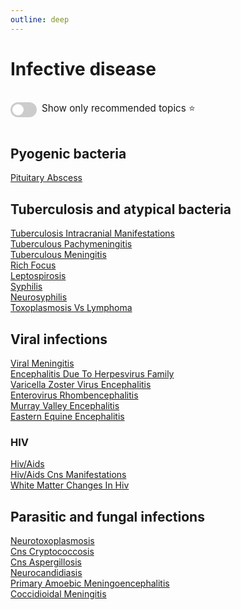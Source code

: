 ```yaml
---
outline: deep
---
```

<style>

.star-link-list {
  list-style-type: none !important;
  padding-left: 0 !important;
  margin-left: 0 !important;
}

.switch-container {
  display: flex;
  align-items: center;
  gap: 0.5rem;
  padding: 1rem 0;
  font-size: 0.95rem;
}

.switch {
  position: relative;
  display: inline-block;
  width: 42px;
  height: 24px;
}

.switch input {
  opacity: 0;
  width: 0;
  height: 0;
}

.slider {
  position: absolute;
  cursor: pointer;
  top: 0; left: 0; right: 0; bottom: 0;
  background-color: #ccc;
  border-radius: 24px;
  transition: 0.4s;
}

.slider:before {
  content: "";
  position: absolute;
  height: 18px;
  width: 18px;
  left: 3px;
  bottom: 3px;
  background-color: white;
  border-radius: 50%;
  transition: 0.4s;
}

input:checked + .slider {
  background-color: #42b983;
}

input:checked + .slider:before {
  transform: translateX(18px);
}

</style>

# Infective disease

<div class="switch-container">
  <label class="switch">
    <input type="checkbox" id="toggle-stars">
    <span class="slider"></span>
  </label>
  <span>Show only recommended topics ⭐</span>
</div>

## Pyogenic bacteria

[Pituitary Abscess](https://radiopaedia.org/articles/pituitary-abscess)  

## Tuberculosis and atypical bacteria

[Tuberculosis Intracranial Manifestations](https://radiopaedia.org/articles/tuberculosis-intracranial-manifestations)  
[Tuberculous Pachymeningitis](https://radiopaedia.org/articles/tuberculous-pachymeningitis)  
[Tuberculous Meningitis](https://radiopaedia.org/articles/tuberculous-meningitis)  
[Rich Focus](https://radiopaedia.org/articles/rich-focus)  
[Leptospirosis](https://radiopaedia.org/articles/leptospirosis)  
[Syphilis](https://radiopaedia.org/articles/syphilis)  
[Neurosyphilis](https://radiopaedia.org/articles/neurosyphilis)  
[Toxoplasmosis Vs Lymphoma](https://radiopaedia.org/articles/toxoplasmosis-vs-lymphoma)  

## Viral infections

[Viral Meningitis](https://radiopaedia.org/articles/viral-meningitis)  
[Encephalitis Due To Herpesvirus Family](https://radiopaedia.org/articles/encephalitis-due-to-herpesvirus-family)  
[Varicella Zoster Virus Encephalitis](https://radiopaedia.org/articles/varicella-zoster-virus-encephalitis)  
[Enterovirus Rhombencephalitis](https://radiopaedia.org/articles/enterovirus-rhombencephalitis)  
[Murray Valley Encephalitis](https://radiopaedia.org/articles/murray-valley-encephalitis)  
[Eastern Equine Encephalitis](https://radiopaedia.org/articles/eastern-equine-encephalitis)  

### HIV

[Hiv/Aids](https://radiopaedia.org/articles/hivaids)  
[Hiv/Aids Cns Manifestations](https://radiopaedia.org/articles/hivaids-cns-manifestations-1)  
[White Matter Changes In Hiv](https://radiopaedia.org/articles/white-matter-changes-in-hiv)  


## Parasitic and fungal infections

[Neurotoxoplasmosis](https://radiopaedia.org/articles/neurotoxoplasmosis)  
[Cns Cryptococcosis](https://radiopaedia.org/articles/cns-cryptococcosis-2)  
[Cns Aspergillosis](https://radiopaedia.org/articles/cns-aspergillosis)  
[Neurocandidiasis](https://radiopaedia.org/articles/neurocandidiasis)  
[Primary Amoebic Meningoencephalitis](https://radiopaedia.org/articles/primary-amoebic-meningoencephalitis)  
[Coccidioidal Meningitis](https://radiopaedia.org/articles/coccidioidal-meningitis)  